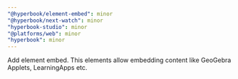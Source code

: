 ```yaml
---
"@hyperbook/element-embed": minor
"@hyperbook/next-watch": minor
"hyperbook-studio": minor
"@platforms/web": minor
"hyperbook": minor
---
```


Add element embed. This elements allow embedding content like GeoGebra Applets, LearningApps etc.
